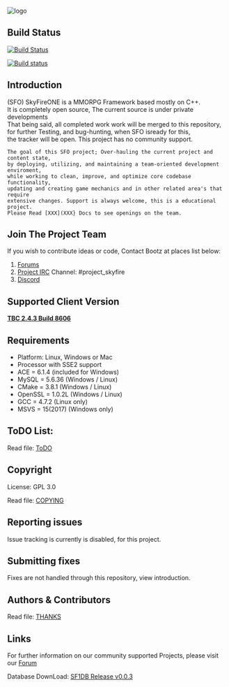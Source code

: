 ![logo](https://abload.de/img/15_14_skyfire_logoqyj68.png)

## Build Status
[![Build Status](https://travis-ci.org/Bootz/SkyFireONE_NG.svg?branch=master)](https://travis-ci.org/Bootz/SkyFireONE_NG)

[![Build status](https://ci.appveyor.com/api/projects/status/6f7vyo0xbk7x11fi/branch/master?svg=true)](https://ci.appveyor.com/project/Bootz49186/skyfireone-ng/branch/master)


## Introduction
(SFO) SkyFireONE is a MMORPG Framework based mostly on C++.          
It is completely open source, The current source is under private developments     
That being said, all completed work work will be merged to this repository,      
for further Testing, and bug-hunting, when SFO isready for this,    
the tracker will be open. This project has no community support.    
``` 
The goal of this SFO project; Over-hauling the current project and content state,     
by deploying, utilizing, and maintaining a team-oriented development enviroment,      
while working to clean, improve, and optimize core codebase functionality,      
updating and creating game mechanics and in other related area's that require      
extensive changes. Support is always welcome, this is a educational project.       
Please Read [XXX](XXX} Docs to see openings on the team.       
``` 
## Join The Project Team
If you wish to contribute ideas or code, Contact Bootz at places list below: 
 1. [Forums](http://www.projectskyfire.org)
 2. [Project IRC](https://www.rizon.net/chat) Channel: #project_skyfire 
 3. [Discord](https://discord.gg/pZF2S2H)
    
## Supported Client Version
[**TBC 2.4.3 Build 8606**](https://www.projectskyfire.org/index.php)

## Requirements
+ Platform: Linux, Windows or Mac
+ Processor with SSE2 support
+ ACE     = 6.1.4         (included for Windows)
+ MySQL   = 5.6.36        (Windows / Linux)
+ CMake   = 3.8.1         (Windows / Linux)
+ OpenSSL = 1.0.2L        (Windows / Linux)
+ GCC     = 4.7.2         (Linux only)
+ MSVS    = 15(2017)      (Windows only)

## ToDO List:
Read file: [ToDO](https://goo.gl/o7ar8G)

## Copyright
License: GPL 3.0

Read file: [COPYING](doc/COPYING.md)

## Reporting issues
Issue tracking is currently is disabled, for this project. 

## Submitting fixes
Fixes are not handled through this repository, view introduction.

## Authors & Contributors
Read file: [THANKS](https://goo.gl/Mybk8j)

## Links
For further information on our community supported Projects, please visit our [Forum](http://www.projectskyfire.org)

Database DownLoad: [SF1DB Release v0.0.3](https://goo.gl/uTHoVC)
